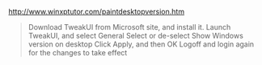 http://www.winxptutor.com/paintdesktopversion.htm


> Download TweakUI from Microsoft site, and install it.
> Launch TweakUI, and select General
> Select or de-select Show Windows version on desktop
> Click Apply, and then OK
> Logoff and login again for the changes to take effect
